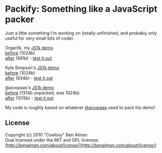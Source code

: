 # Packify: Something like a JavaScript packer #

Just a little something I'm working on (totally unfinished, and probably only useful for very small bits of code).

Organ1k, my [JS1k demo](http://js1k.com/demo/450)  
[before](http://benalman.com/code/projects/javascript-packify/examples/organ1k.min.js) (1024b)  
[after](http://benalman.com/code/projects/javascript-packify/examples/organ1k.pck.js) (981b) - [test it out](http://benalman.com/code/projects/javascript-packify/examples/organ1k.html)

Kyle Simpson's [JS1k demo](http://js1k.com/demo/424)  
[before](http://benalman.com/code/projects/javascript-packify/examples/getify.min.js) (1024b)  
[after](http://benalman.com/code/projects/javascript-packify/examples/getify.pck.js) (934b) - [test it out](http://benalman.com/code/projects/javascript-packify/examples/getify.html)

@aivopaas's [JS1k demo](http://js1k.com/demo/197)  
[before](http://benalman.com/code/projects/javascript-packify/examples/aivopaas.min.js) (1314b unpacked, was 1024b)  
[after](http://benalman.com/code/projects/javascript-packify/examples/aivopaas.pck.js) (1015b) - [test it out](http://benalman.com/code/projects/javascript-packify/examples/aivopaas.html)

My code is roughly based on whatever [@aivopaas](http://twitter.com/aivopaas) used to pack his demo!

## License ##
Copyright (c) 2010 "Cowboy" Ben Alman  
Dual licensed under the MIT and GPL licenses.  
[http://benalman.com/about/license/](http://benalman.com/about/license/)
